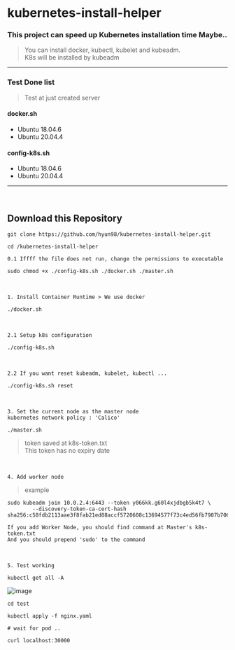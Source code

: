 # kubernetes-install-helper
### This project can speed up Kubernetes installation time Maybe..

 > You can install docker, kubectl, kubelet and kubeadm. <br> K8s will be installed by kubeadm
 

--- 
### Test Done list
> Test at just created server
#### docker.sh
- Ubuntu 18.04.6
- Ubuntu 20.04.4

#### config-k8s.sh
- Ubuntu 18.04.6
- Ubuntu 20.04.4

 ---
<br>

## Download this Repository
```
git clone https://github.com/hyun98/kubernetes-install-helper.git

cd /kubernetes-install-helper
```

`0.1 Iffff the file does not run, change the permissions to executable`
```
sudo chmod +x ./config-k8s.sh ./docker.sh ./master.sh
```

<br>

`1. Install Container Runtime > We use docker`

```
./docker.sh
```

<br>

`2.1 Setup k8s configuration`

```
./config-k8s.sh
```

<br>

`2.2 If you want reset kubeadm, kubelet, kubectl ...`
```
./config-k8s.sh reset
```

<br>

`3. Set the current node as the master node`<br>
`kubernetes network policy : 'Calico'`
```
./master.sh
```
> token saved at k8s-token.txt<br> This token has no expiry date


<br>

`4. Add worker node`

> example
```
sudo kubeadm join 10.0.2.4:6443 --token y066kk.g60l4xjdbgb5k4t7 \
        --discovery-token-ca-cert-hash sha256:c58fdb2113aae3f8fab21ed88accf5720608c13694577f73c4ed56fb7907b706
```

```
If you add Worker Node, you should find command at Master's k8s-token.txt
And you should prepend 'sudo' to the command
```

<br>

`5. Test working`

```
kubectl get all -A
```
![image](https://user-images.githubusercontent.com/68914294/168919001-1c60af64-9ca1-4269-8cd4-60c5bf407cc8.png)


```
cd test

kubectl apply -f nginx.yaml

# wait for pod ..

curl localhost:30000
```